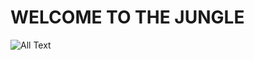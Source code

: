 # WELCOME TO THE JUNGLE

![](https://www.callbell.eu/wp-content/uploads/2019/07/maxresdefault-1080x675.jpg "All Text")
